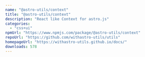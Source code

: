 ```yaml
---
name: "@astro-utils/context"
title: "@astro-utils/context"
description: "React like Context for astro.js"
categories:
  - "css+ui"
npmUrl: "https://www.npmjs.com/package/@astro-utils/context"
repoUrl: "https://github.com/withastro-utils/utils"
homepageUrl: "https://withastro-utils.github.io/docs/"
downloads: 578
---
```

